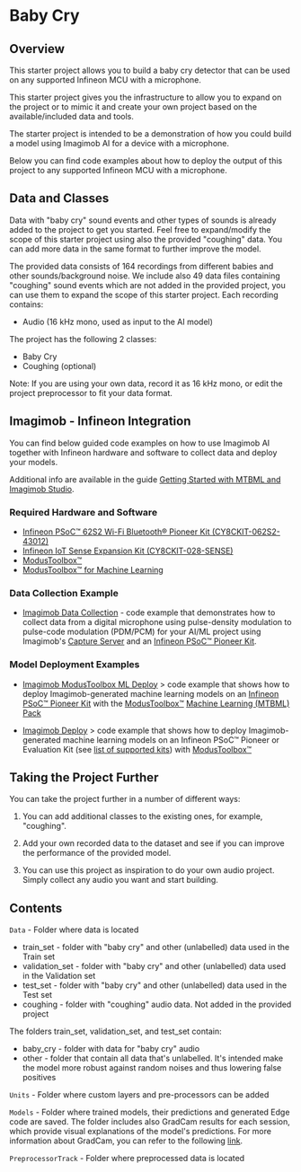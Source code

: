 # Baby Cry

## Overview

This starter project allows you to build a baby cry detector that can be used on any supported Infineon MCU with a microphone.

This starter project gives you the infrastructure to allow you to expand on the project or to mimic it and create your own project based on the available/included data and tools. 

The starter project is intended to be a demonstration of how you could build a model using Imagimob AI for a device with a microphone.

Below you can find code examples about how to deploy the output of this project to any supported Infineon MCU with a microphone.

## Data and Classes

Data with "baby cry" sound events and other types of sounds is already added to the project to get you started. Feel free to expand/modify the scope of this starter project using also the provided "coughing" data. You can add more data in the same format to further improve the model.

The provided data consists of 164 recordings from different babies and other sounds/background noise. We include also 49 data files containing "coughing" sound events which are not added in the provided project, you can use them to expand the scope of this starter project. 
Each recording contains:

- Audio (16 kHz mono, used as input to the AI model)

The project has the following 2 classes:

- Baby Cry
- Coughing (optional)

Note: If you are using your own data, record it as 16 kHz mono, or edit the project preprocessor to fit your data format.


## Imagimob - Infineon Integration

You can find below guided code examples on how to use Imagimob AI together with Infineon hardware and software to collect data and deploy your models.

Additional info are available in the guide [Getting Started with MTBML and Imagimob Studio](https://www.infineon.com/dgdl/Infineon-Machine_learning_using_ModusToolbox_Imagimob_Studio-ApplicationNotes-v01_00-EN.pdf?fileId=8ac78c8c8a8d344a018aa850bb2d21b5).

### Required Hardware and Software

- [Infineon PSoC™ 62S2 Wi-Fi Bluetooth® Pioneer Kit (CY8CKIT-062S2-43012)](https://www.infineon.com/cms/en/product/evaluation-boards/cy8ckit-062s2-43012/)
- [Infineon IoT Sense Expansion Kit (CY8CKIT-028-SENSE)](https://www.infineon.com/cms/en/product/evaluation-boards/cy8ckit-028-sense/)
- [ModusToolbox™](https://www.infineon.com/cms/en/design-support/tools/sdk/modustoolbox-software/)
- [ModusToolbox™ for Machine Learning](https://www.infineon.com/cms/en/design-support/tools/sdk/modustoolbox-software/modustoolbox-machine-learning/)


### Data Collection Example

- [Imagimob Data Collection](https://github.com/Infineon/mtb-example-ml-imagimob-data-collection) - code example that demonstrates how to collect data from a digital microphone using pulse-density modulation to pulse-code modulation (PDM/PCM) for your AI/ML project using Imagimob's [Capture Server](https://bitbucket.org/imagimob/captureserver/src/master/) and an [Infineon PSoC™ Pioneer Kit](https://www.infineon.com/cms/en/product/evaluation-boards/cy8ckit-062s2-43012/).


### Model Deployment Examples

- [Imagimob ModusToolbox ML Deploy](https://github.com/Infineon/mtb-example-ml-imagimob-mtbml-deploy) > code example that shows how to deploy Imagimob-generated machine learning models on an [Infineon PSoC™ Pioneer Kit](https://www.infineon.com/cms/en/product/evaluation-boards/cy8ckit-062s2-43012/) with the [ModusToolbox™](https://www.infineon.com/cms/en/design-support/tools/sdk/modustoolbox-software/) [Machine Learning (MTBML) Pack](https://www.infineon.com/cms/en/design-support/tools/sdk/modustoolbox-software/modustoolbox-machine-learning/)

- [Imagimob Deploy](https://github.com/Infineon/mtb-example-ml-imagimob-deploy) > code example that shows how to deploy Imagimob-generated machine learning models on an Infineon PSoC™ Pioneer or Evaluation Kit (see [list of supported kits](https://github.com/Infineon/mtb-example-ml-imagimob-deploy/tree/master#supported-kits-make-variable-target)) with [ModusToolbox™](https://www.infineon.com/cms/en/design-support/tools/sdk/modustoolbox-software/)

## Taking the Project Further

You can take the project further in a number of different ways:

1. You can add additional classes to the existing ones, for example, "coughing".

2. Add your own recorded data to the dataset and see if you can improve the performance of the provided model.

3. You can use this project as inspiration to do your own audio project. Simply collect any audio you want and start building.

## Contents

`Data` - Folder where data is located

- train_set - folder with "baby cry" and other (unlabelled) data used in the Train set 
- validation_set - folder with "baby cry" and other (unlabelled) data used in the Validation set 
- test_set - folder with "baby cry" and other (unlabelled) data used in the Test set 
- coughing - folder with "coughing" audio data. Not added in the provided project

The folders train_set, validation_set, and test_set contain:
- baby_cry	- folder with data for "baby cry" audio
- other	- folder that contain all data that's unlabelled. It's intended make the model more robust against random noises and thus lowering false positives

`Units` - Folder where custom layers and pre-processors can be added

`Models` - Folder where trained models, their predictions and generated Edge code are saved. The folder includes also GradCam results for each session, which provide visual explanations of the model's predictions. For more information about GradCam, you can refer to the following [link](https://keras.io/examples/vision/grad_cam/).

`PreprocessorTrack` - Folder where preprocessed data is located
